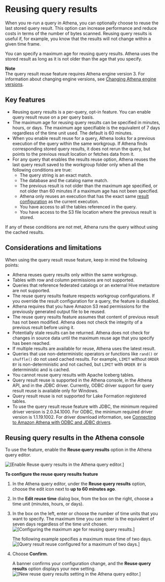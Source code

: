 # Reusing query results<a name="reusing-query-results"></a>

When you re\-run a query in Athena, you can optionally choose to reuse the last stored query result\. This option can increase performance and reduce costs in terms of the number of bytes scanned\. Reusing query results is useful if, for example, you know that the results will not change within a given time frame\.

You can specify a maximum age for reusing query results\. Athena uses the stored result as long as it is not older than the age that you specify\.

**Note**  
The query result reuse feature requires Athena engine version 3\. For information about changing engine versions, see [Changing Athena engine versions](engine-versions-changing.md)\.

## Key features<a name="reusing-query-results-key-features"></a>
+ Reusing query results is a per\-query, opt\-in feature\. You can enable query result reuse on a per query basis\.
+ The maximum age for reusing query results can be specified in minutes, hours, or days\. The maximum age specifiable is the equivalent of 7 days regardless of the time unit used\. The default is 60 minutes\.
+ When you enable result reuse for a query, Athena looks for a previous execution of the query within the same workgroup\. If Athena finds corresponding stored query results, it does not rerun the query, but points to the previous result location or fetches data from it\.
+ For any query that enables the results reuse option, Athena reuses the last query result saved to the workgroup folder only when all the following conditions are true:
  + The query string is an exact match\.
  + The database and the catalog name match\.
  + The previous result is not older than the maximum age specified, or not older than 60 minutes if a maximum age has not been specified\.
  + Athena only reuses an execution that has the exact same [result configuration](https://docs.aws.amazon.com/athena/latest/APIReference/API_ResultConfiguration.html) as the current execution\.
  + You have access to all the tables referenced in the query\.
  + You have access to the S3 file location where the previous result is stored\.

If any of these conditions are not met, Athena runs the query without using the cached results\.

## Considerations and limitations<a name="reusing-query-results-considerations-and-limitations"></a>

When using the query result reuse feature, keep in mind the following points:
+ Athena reuses query results only within the same workgroup\.
+ Tables with row and column permissions are not supported\.
+ Queries that reference federated catalogs or an external Hive metastore are not supported\.
+ The reuse query results feature respects workgroup configurations\. If you override the result configuration for a query, the feature is disabled\.
+ Athena requires that you have Amazon S3 read permissions for the previously generated output file to be reused\.
+ The reuse query results feature assumes that content of previous result has not been modified\. Athena does not check the integrity of a previous result before using it\.
+ Potentially stale results can be returned\. Athena does not check for changes in source data until the maximum reuse age that you specify has been reached\.
+ If multiple results are available for reuse, Athena uses the latest result\.
+ Queries that use non\-deterministic operators or functions like `rand()` or `shuffle()` do not used cached results\. For example, `LIMIT` without `ORDER BY` is non\-deterministic and not cached, but `LIMIT` with `ORDER BY` is deterministic and is cached\.
+ You cannot reuse query results with Apache Iceberg tables\.
+ Query result reuse is supported in the Athena console, in the Athena API, and in the JDBC driver\. Currently, ODBC driver support for query result reuse is available only for Windows\.
+ Query result reuse is not supported for Lake Formation registered tables\.
+ To use the query result reuse feature with JDBC, the minimum required driver version is 2\.0\.34\.1000\. For ODBC, the minimum required driver version is 1\.1\.19\.1002\. For driver download information, see [Connecting to Amazon Athena with ODBC and JDBC drivers](athena-bi-tools-jdbc-odbc.md)\.

## Reusing query results in the Athena console<a name="reusing-query-results-athena-console"></a>

To use the feature, enable the **Reuse query results** option in the Athena query editor\.

![\[Enable Reuse query results in the Athena query editor.\]](http://docs.aws.amazon.com/athena/latest/ug/images/reusing-query-results-1.png)

**To configure the reuse query results feature**

1. In the Athena query editor, under the **Reuse query results** option, choose the edit icon next to **up to 60 minutes ago**\.

1. In the **Edit reuse time** dialog box, from the box on the right, choose a time unit \(minutes, hours, or days\)\.

1. In the box on the left, enter or choose the number of time units that you want to specify\. The maximum time you can enter is the equivalent of seven days regardless of the time unit chosen\.  
![\[Configuring the maximum age for reusing query results.\]](http://docs.aws.amazon.com/athena/latest/ug/images/reusing-query-results-2.png)

   The following example specifies a maximum reuse time of two days\.  
![\[Query result reuse configured for a maximum of two days.\]](http://docs.aws.amazon.com/athena/latest/ug/images/reusing-query-results-3.png)

1. Choose **Confirm**\.

   A banner confirms your configuration change, and the **Reuse query results** option displays your new setting\.  
![\[New reuse query results setting in the Athena query editor.\]](http://docs.aws.amazon.com/athena/latest/ug/images/reusing-query-results-4.png)